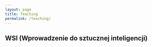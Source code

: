 ```yaml
---
layout: page
title: Teaching
permalink: /teaching/
---
```


## WSI (Wprowadzenie do sztucznej inteligencji)
